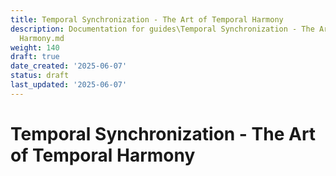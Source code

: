 ```yaml
---
title: Temporal Synchronization - The Art of Temporal Harmony
description: Documentation for guides\Temporal Synchronization - The Art of Temporal
  Harmony.md
weight: 140
draft: true
date_created: '2025-06-07'
status: draft
last_updated: '2025-06-07'
---
```


# Temporal Synchronization - The Art of Temporal Harmony